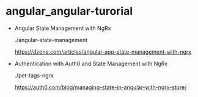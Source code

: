 # angular_angular-turorial

- Angular State Management with NgRx

  ./angular-state-management
 
  https://dzone.com/articles/angular-app-state-management-with-ngrx


- Authentication with Auth0 and State Management with NgRx

  ./pet-tags-ngrx
 
  https://auth0.com/blog/managing-state-in-angular-with-ngrx-store/
